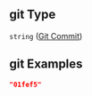 ## git Type

`string` ([Git Commit](embeddings-sentence-properties-git-commit.md))

## git Examples

```json
"01fef5"
```
